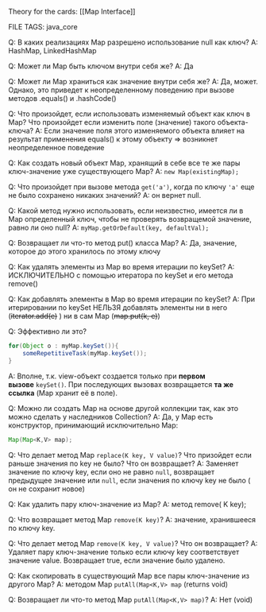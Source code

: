 
Theory for the cards: [[Map Interface]]

FILE TAGS: java_core

Q: В каких реализациях Map разрешено использование null как ключ?
A: HashMap, LinkedHashMap
<!--ID: 1756828926460-->


Q: Может ли Map быть ключом внутри себя же?
A: Да
<!--ID: 1756828926471-->


Q: Может ли Map храниться как значение внутри себя же?
A: Да, может. Однако, это приведет к неопределенному поведению при вызове методов .equals() и .hashCode()
<!--ID: 1756828926479-->


Q: Что произойдет, если использовать изменяемый объект как ключ в Map? Что произойдет если изменить поле (значение) такого объекта-ключа?
A: Если значение поля этого изменяемого объекта влияет на результат применения equals() к этому объекту => возникнет неопределенное поведение
<!--ID: 1756828926488-->


Q: Как создать новый объект Map, хранящий в себе все те же пары ключ-значение уже существующего Map?
A: `new Map(existingMap);`
<!--ID: 1756828926496-->


Q: Что произойдет при вызове метода `get('a')`, когда по ключу `'a'` еще не было сохранено никаких значений?
A: он вернет null.
<!--ID: 1756828926506-->


Q: Какой метод нужно использовать, если неизвестно, имеется ли в Map определенный ключ, чтобы не проверять возвращемой значение, равно ли оно null?
A: `myMap.getOrDefault(key, defaultVal);`
<!--ID: 1756828926514-->


Q: Возвращает ли что-то метод put() класса Map?
A: Да, значение, которое до этого хранилось по этому ключу
<!--ID: 1756828926523-->


Q: Как удалять элементы из Map во время итерации по keySet?
A: ИСКЛЮЧИТЕЛЬНО с помощью итератора по keySet и его метода remove()
<!--ID: 1756828926530-->


Q: Как добавлять элементы в Map во время итерации по keySet?
A: При итерировании по keySet НЕЛЬЗЯ добавлять элементы ни в него (~~iterator.add(e)~~ ) ни в сам Map (~~map.put(k, e)~~)
<!--ID: 1756828926538-->


Q: Эффективно ли это? 
```java
for(Object o : myMap.keySet()){
	someRepetitiveTask(myMap.keySet());
}
```
A: Вполне, т.к. view-объект создается только при **первом вызове** `keySet()`. При последующих вызовах возвращается **та же ссылка** (Map хранит её в поле).
<!--ID: 1756828926546-->

Q: Можно ли создать Map на основе другой коллекции так, как это можно сделать у наследников Collection?
A: Да, у Map есть конструктор, принимающий исключительно Map:
```java
Map(Map<K,V> map);
```
<!--ID: 1756885018701-->

Q: Что делает метод Map `replace(K key, V value)`? Что призойдет если раньше значения по key не было? Что он возвращает?
A: Заменяет значение по ключу key, если оно не равно `null`, возвращает предыдущее значение или `null`, если значения по ключу key не было ( он не сохранит новое) 
<!--ID: 1756888856864-->


Q: Как удалить пару ключ-значение из Map? 
A: метод remove( K key);
<!--ID: 1756888856874-->


Q: Что возвращает метод Map `remove(K key)`?
A: значение, хранившееся по ключу key.
<!--ID: 1756888856881-->


Q: Что делает метод Map `remove(K key, V value)`? Что он возвращает?
A: Удаляет пару ключ-значение только если ключу key соответствует значение value. Возвращает true, если значение было удалено.
<!--ID: 1756888856888-->


Q: Как скопировать в существующий Map все пары ключ-значение из другого Map?
A: методом Map `putAll(Map<K,V> map` (returns void)
<!--ID: 1756888856894-->


Q: Возвращает ли что-то метод Map `putAll(Map<K,V> map)`?
A: Нет (void)
<!--ID: 1756888856902-->
